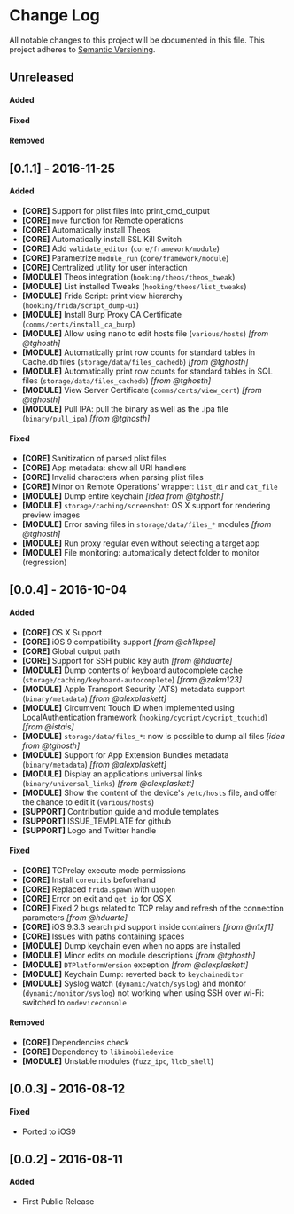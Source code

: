 # Change Log
All notable changes to this project will be documented in this file.
This project adheres to [Semantic Versioning](http://semver.org/).



## Unreleased
#### Added
#### Fixed
#### Removed



## [0.1.1] - 2016-11-25
#### Added
- **[CORE]** Support for plist files into print_cmd_output
- **[CORE]** `move` function for Remote operations
- **[CORE]** Automatically install Theos
- **[CORE]** Automatically install SSL Kill Switch
- **[CORE]** Add `validate_editor` (`core/framework/module`)
- **[CORE]** Parametrize `module_run` (`core/framework/module`)
- **[CORE]** Centralized utility for user interaction
- **[MODULE]** Theos integration (`hooking/theos/theos_tweak`)
- **[MODULE]** List installed Tweaks (`hooking/theos/list_tweaks`)
- **[MODULE]** Frida Script: print view hierarchy (`hooking/frida/script_dump-ui`)
- **[MODULE]** Install Burp Proxy CA Certificate (`comms/certs/install_ca_burp`)
- **[MODULE]** Allow using nano to edit hosts file (`various/hosts`) _[from @tghosth]_
- **[MODULE]** Automatically print row counts for standard tables in Cache.db files (`storage/data/files_cachedb`) _[from @tghosth]_
- **[MODULE]** Automatically print row counts for standard tables in SQL files (`storage/data/files_cachedb`) _[from @tghosth]_
- **[MODULE]** View Server Certificate (`comms/certs/view_cert`) _[from @tghosth]_
- **[MODULE]** Pull IPA: pull the binary as well as the .ipa file (`binary/pull_ipa`) _[from @tghosth]_

#### Fixed
- **[CORE]** Sanitization of parsed plist files
- **[CORE]** App metadata: show all URI handlers
- **[CORE]** Invalid characters when parsing plist files
- **[CORE]** Minor on Remote Operations' wrapper: `list_dir` and `cat_file`
- **[MODULE]** Dump entire keychain _[idea from @tghosth]_
- **[MODULE]** `storage/caching/screenshot`: OS X support for rendering preview images
- **[MODULE]** Error saving files in `storage/data/files_*` modules _[from @tghosth]_
- **[MODULE]** Run proxy regular even without selecting a target app
- **[MODULE]** File monitoring: automatically detect folder to monitor (regression)



## [0.0.4] - 2016-10-04
#### Added
- **[CORE]** OS X Support
- **[CORE]** iOS 9 compatibility support _[from @ch1kpee]_
- **[CORE]** Global output path
- **[CORE]** Support for SSH public key auth _[from @hduarte]_
- **[MODULE]** Dump contents of keyboard autocomplete cache (`storage/caching/keyboard-autocomplete`) _[from @zakm123]_
- **[MODULE]** Apple Transport Security (ATS) metadata support (`binary/metadata`) _[from @alexplaskett]_
- **[MODULE]** Circumvent Touch ID when implemented using LocalAuthentication framework (`hooking/cycript/cycript_touchid`) _[from @istais]_
- **[MODULE]** `storage/data/files_*`: now is possible to dump all files _[idea from @tghosth]_
- **[MODULE]** Support for App Extension Bundles metadata (`binary/metadata`) _[from @alexplaskett]_
- **[MODULE]** Display an applications universal links (`binary/universal_links`) _[from @alexplaskett]_
- **[MODULE]** Show the content of the device's `/etc/hosts` file, and offer the chance to edit it (`various/hosts`)
- **[SUPPORT]** Contribution guide and module templates
- **[SUPPORT]** ISSUE_TEMPLATE for github
- **[SUPPORT]** Logo and Twitter handle

#### Fixed
- **[CORE]** TCPrelay execute mode permissions
- **[CORE]** Install `coreutils` beforehand
- **[CORE]** Replaced `frida.spawn` with `uiopen`
- **[CORE]** Error on exit and `get_ip` for OS X
- **[CORE]** Fixed 2 bugs related to TCP relay and refresh of the connection parameters _[from @hduarte]_
- **[CORE]** iOS 9.3.3 search pid support inside containers _[from @n1xf1]_
- **[CORE]** Issues with paths containing spaces
- **[MODULE]** Dump keychain even when no apps are installed
- **[MODULE]** Minor edits on module descriptions _[from @tghosth]_
- **[MODULE]** `DTPlatformVersion` exception _[from @alexplaskett]_
- **[MODULE]** Keychain Dump: reverted back to `keychaineditor`
- **[MODULE]** Syslog watch (`dynamic/watch/syslog`) and monitor (`dynamic/monitor/syslog`) not working when using SSH over wi-Fi: switched to `ondeviceconsole`  

#### Removed
- **[CORE]** Dependencies check
- **[CORE]** Dependency to `libimobiledevice`
- **[MODULE]** Unstable modules (`fuzz_ipc`, `lldb_shell`)



## [0.0.3] - 2016-08-12
#### Fixed
- Ported to iOS9
 
## [0.0.2] - 2016-08-11
#### Added
- First Public Release
